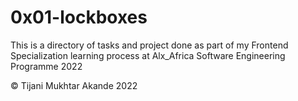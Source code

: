 # 0x01-lockboxes
This is a directory of tasks and project done as part of my Frontend Specialization learning process at Alx_Africa Software Engineering Programme 2022

© Tijani Mukhtar Akande 2022
